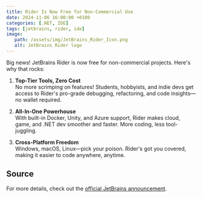 ```yaml
---
title: Rider Is Now Free for Non-Commercial Use
date: 2024-11-06 16:00:00 +0100
categories: [.NET, IDE]
tags: [jetbrains, rider, ide]
image:
   path: /assets/img/JetBrains_Rider_Icon.png
   alt: JetBrains Rider logo
---
```


Big news! JetBrains Rider is now free for non-commercial projects. Here's why that rocks:

1. **Top-Tier Tools, Zero Cost**  
   No more scrimping on features! Students, hobbyists, and indie devs get access to Rider's pro-grade debugging, refactoring, and code insights—no wallet required.

2. **All-In-One Powerhouse**  
   With built-in Docker, Unity, and Azure support, Rider makes cloud, game, and .NET dev smoother and faster. More coding, less tool-juggling.

3. **Cross-Platform Freedom**  
   Windows, macOS, Linux—pick your poison. Rider's got you covered, making it easier to code anywhere, anytime.

## Source
For more details, check out the [official JetBrains announcement](https://blog.jetbrains.com/dotnet/2024/10/16/rider-reveal-livestream-big-news-for-dotnet-and-game-devs/). 
